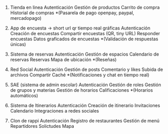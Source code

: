 1. Tienda en linea
   Autenticación
   Gestión de productos
   Carrito de compra
   Historial de compras
   \*(Pasarela de pago openpay, paypal, mercadopago)

2. App de encuesta -> short url qr tiempo real gráficas
   Autenticación
   Creación de encuestas
   Compartir encuestas (QR, tiny URL)
   Responder encuestas
   Datos graficados de encuestas
   \*(Validación de respuestas únicas)

3. Sistema de reservas
   Autenticación
   Gestión de espacios
   Calendario de reservas
   Reservas
   Mapa de ubicación
   \*(Reseñas)

4. Red Social
   Autenticación
   Gestión de posts
   Comentario y likes
   Subida de archivos
   Compartir
   Caché
   \*(Notificaciones y chat en tiempo real)

5. SAE (sistema de admin escolar)
   Autenticación
   Gestión de roles
   Gestión de grupos y materias
   Gestión de horarios
   Calificaciones
   \*(Horarios automáticos)

6. Sistema de Itinerarios
   Autenticación
   Creación de itinerario
   Invitaciones
   Calendario
   Integraciones a redes sociales

7. Clon de rappi
   Autenticación
   Registro de restaurantes
   Gestión de menú
   Repartidores
   Solictudes
   Mapa
